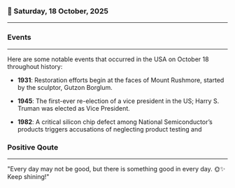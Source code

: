 ### 📅 Saturday, 18 October, 2025
------
### Events
------
Here are some notable events that occurred in the USA on October 18 throughout history:

- **1931**: Restoration efforts begin at the faces of Mount Rushmore, started by the sculptor, Gutzon Borglum.
  
- **1945**: The first-ever re-election of a vice president in the US; Harry S. Truman was elected as Vice President.

- **1982**: A critical silicon chip defect among National Semiconductor’s products triggers accusations of neglecting product testing and
### Positive Qoute
------
"Every day may not be good, but there is something good in every day. 🌞✨ Keep shining!"

